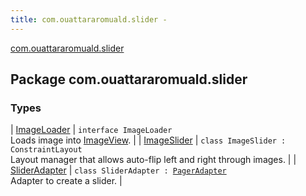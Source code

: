 ```yaml
---
title: com.ouattararomuald.slider - 
---
```


[com.ouattararomuald.slider](./index.html)

## Package com.ouattararomuald.slider

### Types

| [ImageLoader](-image-loader/index.html) | `interface ImageLoader`<br>Loads image into [ImageView](https://developer.android.com/reference/android/widget/ImageView.html). |
| [ImageSlider](-image-slider/index.html) | `class ImageSlider : ConstraintLayout`<br>Layout manager that allows auto-flip left and right through images. |
| [SliderAdapter](-slider-adapter/index.html) | `class SliderAdapter : `[`PagerAdapter`](https://developer.android.com/reference/androidx/androidx/viewpager/widget/PagerAdapter.html)<br>Adapter to create a slider. |

